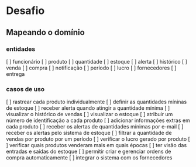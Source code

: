 # Desafio

## Mapeando o domínio

### entidades
[ ] funcionário
[ ] produto
[ ] quantidade
[ ] estoque
[ ] alerta
[ ] histórico
[ ] venda
[ ] compra
[ ] notificação
[ ] período
[ ] lucro
[ ] fornecedores
[ ] entrega

### casos de uso
[ ] rastrear cada produto individualmente
[ ] definir as quantidades míninas de estoque
[ ] receber alerta quando atingir a quantidade mínima
[ ] visualizar o histórico de vendas
[ ] visualizar o estoque
[ ] atribuir um número de identificação a cada produto
[ ] adicionar informações extras em cada produto
[ ] receber os alertas de quantidades mínimas por e-mail
[ ] receber os alertas pelo sistema de estoque
[ ] filtrar a quantidade de vendas por produto por um período
[ ] verificar o lucro gerado por produto
[ ] verificar quais produtos venderam mais em quais épocas
[ ] ter visão das entradas e saídas do estoque
[ ] permitir criar e gerenciar ordens de compra automaticamente
[ ] integrar o sistema com os fornecedores